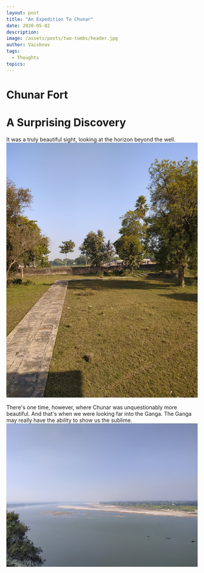 ```yaml
---
layout: post
title: "An Expedition To Chunar"
date: 2020-05-02
description: 
image: /assets/posts/two-tombs/header.jpg
author: Vaishnav
tags:
  - Thoughts
topics:
---
```


# Chunar Fort


# A Surprising Discovery

It was a truly beautiful sight, looking at the horizon beyond the well.
![Well](/assets/posts/two-tombs/end-view-tomb.jpg)

There's one time, however, where Chunar was unquestionably more beautiful.
And that's when we were looking far into the Ganga. The Ganga may really have the ability to show us the sublime.
![Ganga](/assets/posts/two-tombs/end-view.jpg#full)